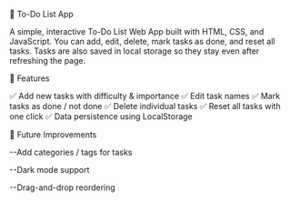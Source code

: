 📝 To-Do List App

A simple, interactive To-Do List Web App built with HTML, CSS, and JavaScript.
You can add, edit, delete, mark tasks as done, and reset all tasks. Tasks are also saved in local storage so they stay even after refreshing the page.

🚀 Features

✅ Add new tasks with difficulty & importance
✅ Edit task names
✅ Mark tasks as done / not done
✅ Delete individual tasks
✅ Reset all tasks with one click
✅ Data persistence using LocalStorage

📝 Future Improvements

--Add categories / tags for tasks

--Dark mode support 

--Drag-and-drop reordering
